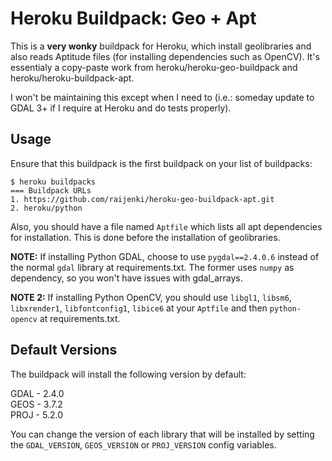 Heroku Buildpack: Geo + Apt
=====================

This is a **very wonky** buildpack for Heroku, which install geolibraries and also reads Aptitude files (for installing dependencies such as OpenCV). It's essentialy a copy-paste work from heroku/heroku-geo-buildpack and heroku/heroku-buildpack-apt.

I won't be maintaining this except when I need to (i.e.: someday update to GDAL 3+ if I require at Heroku and do tests properly).


Usage
-----

Ensure that this buildpack is the first buildpack on your list of buildpacks:

```
$ heroku buildpacks
=== Buildpack URLs
1. https://github.com/raijenki/heroku-geo-buildpack-apt.git
2. heroku/python
```

Also, you should have a file named `Aptfile` which lists all apt dependencies for installation. This is done before the installation of geolibraries.

**NOTE:** If installing Python GDAL, choose to use `pygdal==2.4.0.6` instead of the normal `gdal` library at requirements.txt. The former uses `numpy` as dependency, so you won't have issues with gdal_arrays.

**NOTE 2:** If installing Python OpenCV, you should use `libgl1`, `libsm6`, `libxrender1`, `libfontconfig1`, `libice6` at your `Aptfile` and then `python-opencv` at requirements.txt.




Default Versions
----------------

The buildpack will install the following version by default:

GDAL - 2.4.0</br>
GEOS - 3.7.2</br>
PROJ - 5.2.0</br>

You can change the version of each library that will be installed by setting the `GDAL_VERSION`, `GEOS_VERSION` or `PROJ_VERSION` config variables.
